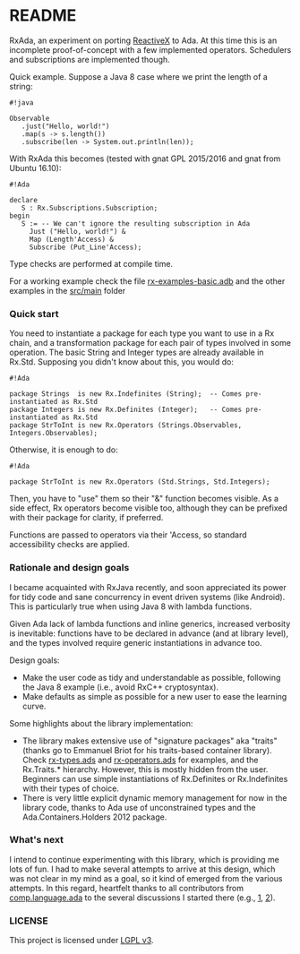 # README #

RxAda, an experiment on porting [ReactiveX](http://reactivex.io/) to Ada. At this time this is an incomplete proof-of-concept with a few implemented operators. Schedulers and subscriptions are implemented though.

Quick example. Suppose a Java 8 case where we print the length of a string:

```
#!java

Observable
   .just("Hello, world!")
   .map(s -> s.length())
   .subscribe(len -> System.out.println(len));
```

With RxAda this becomes (tested with gnat GPL 2015/2016 and gnat from Ubuntu 16.10):

```
#!Ada

declare
   S : Rx.Subscriptions.Subscription;
begin
   S := -- We can't ignore the resulting subscription in Ada
     Just ("Hello, world!") &
     Map (Length'Access) &
     Subscribe (Put_Line'Access);
```
Type checks are performed at compile time.

For a working example check the file [rx-examples-basic.adb](https://bitbucket.org/amosteo/rxada/src/default/src/main/rx-examples-basic.adb?at=default) and the other examples in the [src/main](https://bitbucket.org/amosteo/rxada/src/default/src/main?at=default) folder

### Quick start ###

You need to instantiate a package for each type you want to use in a Rx chain, and a transformation package for each pair of types involved in some operation. The basic String and Integer types are already available in Rx.Std. Supposing you didn't know about this, you would do:

```
#!Ada

package Strings  is new Rx.Indefinites (String);  -- Comes pre-instantiated as Rx.Std
package Integers is new Rx.Definites (Integer);   -- Comes pre-instantiated as Rx.Std
package StrToInt is new Rx.Operators (Strings.Observables, Integers.Observables);
```

Otherwise, it is enough to do:

```
#!Ada

package StrToInt is new Rx.Operators (Std.Strings, Std.Integers);
```

Then, you have to "use" them so their "&" function becomes visible. As a side effect, Rx operators become visible too, although they can be prefixed with their package for clarity, if preferred.

Functions are passed to operators via their 'Access, so standard accessibility checks are applied.

### Rationale and design goals ###

I became acquainted with RxJava recently, and soon appreciated its power for tidy code and sane concurrency in event driven systems (like Android). This is particularly true when using Java 8 with lambda functions.

Given Ada lack of lambda functions and inline generics, increased verbosity is inevitable: functions have to be declared in advance (and at library level), and the types involved require generic instantiations in advance too.

Design goals: 

* Make the user code as tidy and understandable as possible, following the Java 8 example (i.e., avoid RxC++ cryptosyntax).
* Make defaults as simple as possible for a new user to ease the learning curve.

Some highlights about the library implementation:

* The library makes extensive use of "signature packages" aka "traits" (thanks go to Emmanuel Briot for his traits-based container library). Check [rx-types.ads](https://bitbucket.org/amosteo/rxada/src/default/src/rx-types.ads?at=default&fileviewer=file-view-default) and [rx-operators.ads](https://bitbucket.org/amosteo/rxada/src/default/src/rx-operators.ads?at=default) for examples, and the Rx.Traits.* hierarchy. However, this is mostly hidden from the user. Beginners can use simple instantiations of Rx.Definites or Rx.Indefinites with their types of choice.
* There is very little explicit dynamic memory management for now in the library code, thanks to Ada use of unconstrained types and the Ada.Containers.Holders 2012 package. 

### What's next ###

I intend to continue experimenting with this library, which is providing me lots of fun. I had to make several attempts to arrive at this design, which was not clear in my mind as a goal, so it kind of emerged from the various attempts. In this regard, heartfelt thanks to all contributors from [comp.language.ada](https://groups.google.com/forum/#!forum/comp.lang.ada) to the several discussions I started there (e.g., [1](https://groups.google.com/forum/#!topic/comp.lang.ada/v0ZXkaG8rek), [2](https://groups.google.com/forum/#!searchin/comp.lang.ada/rxada/comp.lang.ada/QvjReeJKfXQ/w9y6NE4PCgAJ)).

### LICENSE ###

This project is licensed under [LGPL v3](http://choosealicense.com/licenses/lgpl-3.0/).